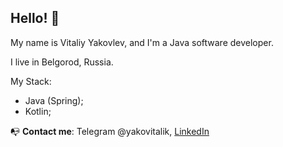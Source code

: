 ## Hello! 👋
My name is Vitaliy Yakovlev, and I'm a Java software developer.

I live in Belgorod, Russia. 

My Stack:
- Java (Spring);
- Kotlin;


📭 **Contact me**: Telegram @yakovitalik, 
[LinkedIn](https://www.linkedin.com/in/yakovitalik/)

<!--
**yakovitalik/yakovitalik** is a ✨ _special_ ✨ repository because its `README.md` (this file) appears on your GitHub profile.

Here are some ideas to get you started:

- 🔭 I’m currently working on MyProect - The Personal Organazer
- 🌱 I’m currently learning c# .net, asp.net

If you want to invite me to work in your company, please contact me by e-mail: yakovitalik@mail.
-->
